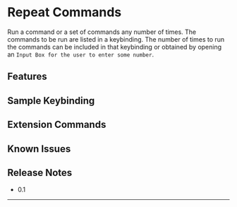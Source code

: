 # Repeat Commands  

Run a command or a set of commands any number of times.  The commands to be run are listed in a keybinding.  The number of times to run the commands can be included in that keybinding or obtained by opening an `Input Box for the user to enter some number`.  

## Features

## Sample Keybinding

## Extension Commands

## Known Issues

## Release Notes

* 0.1  

-----------------------------------------------------------------------------------------------------------
